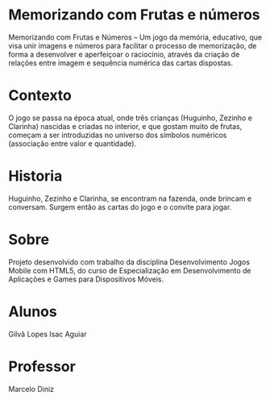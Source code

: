 # Memorizando com Frutas e números
Memorizando com Frutas e Números – Um jogo da memória, educativo, que visa unir imagens e números para facilitar o processo de memorização, de forma a desenvolver e aperfeiçoar o raciocínio, através da criação de relações entre imagem e sequência numérica das cartas dispostas. 

# Contexto
O jogo se passa na época atual, onde três crianças (Huguinho, Zezinho e Clarinha) nascidas e criadas no interior, e que gostam muito de frutas, começam a ser introduzidas no universo dos símbolos numéricos (associação entre valor e quantidade).

# Historia
Huguinho, Zezinho e Clarinha, se encontram na fazenda, onde brincam e conversam. Surgem então as cartas do jogo e o convite para jogar.


# Sobre
Projeto desenvolvido com trabalho da disciplina Desenvolvimento Jogos Mobile com HTML5, do curso de Especialização em Desenvolvimento de Aplicações e Games para Dispositivos Móveis.

# Alunos
Gilvã Lopes
Isac Aguiar

# Professor
Marcelo Diniz
